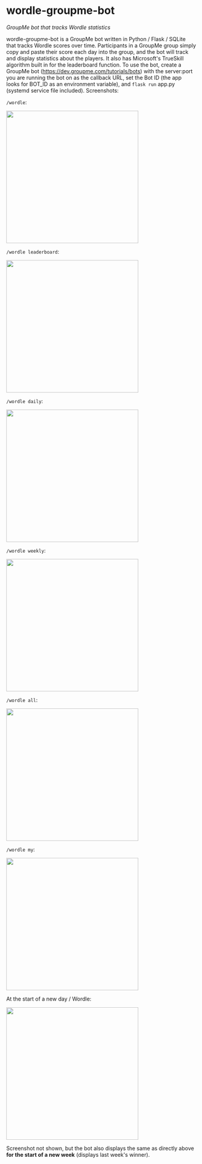 # wordle-groupme-bot
_GroupMe bot that tracks Wordle statistics_

wordle-groupme-bot is a GroupMe bot written in Python / Flask / SQLite that tracks Wordle scores over time. Participants in a GroupMe group simply copy and paste their score each day into the group, and the bot will track and display statistics about the players. It also has Microsoft's TrueSkill algorithm built in for the leaderboard function. To use the bot, create a GroupMe bot (https://dev.groupme.com/tutorials/bots) with the server:port you are running the bot on as the callback URL, set the Bot ID (the app looks for BOT_ID as an environment variable), and `flask run` app.py (systemd service file included). Screenshots:

`/wordle`:

<img src="https://raw.githubusercontent.com/zmpetro/wordle-groupme-bot/main/screenshots/help.jpg" width="350"/>

`/wordle leaderboard`:

<img src="https://raw.githubusercontent.com/zmpetro/wordle-groupme-bot/main/screenshots/leaderboard.jpg" width="350"/>

`/wordle daily`:

<img src="https://raw.githubusercontent.com/zmpetro/wordle-groupme-bot/main/screenshots/daily.jpg" width="350"/>

`/wordle weekly`:

<img src="https://raw.githubusercontent.com/zmpetro/wordle-groupme-bot/main/screenshots/weekly.jpg" width="350"/>

`/wordle all`:

<img src="https://raw.githubusercontent.com/zmpetro/wordle-groupme-bot/main/screenshots/all.jpg" width="350"/>

`/wordle my`:

<img src="https://raw.githubusercontent.com/zmpetro/wordle-groupme-bot/main/screenshots/my.jpg" width="350"/>

At the start of a new day / Wordle:

<img src="https://raw.githubusercontent.com/zmpetro/wordle-groupme-bot/main/screenshots/yesterday.jpg" width="350"/>

Screenshot not shown, but the bot also displays the same as directly above **for the start of a new week** (displays last week's winner).
